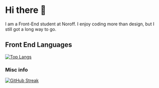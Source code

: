 # Hi there 👋

I am a Front-End student at Noroff.
I enjoy coding more than design, but I still got a long way to go.

## Front End Languages

[![Top Langs](https://github-readme-stats.vercel.app/api/top-langs/?username=StianPost&theme=radical&hide_border=true)](https://github.com/anuraghazra/github-readme-stats)

### Misc info

[![GitHub Streak](http://github-readme-streak-stats.herokuapp.com?user=StianPost&theme=dark&hide_border=true)](https://git.io/streak-stats)


<!--
**StianPost/StianPost** is a ✨ _special_ ✨ repository because its `README.md` (this file) appears on your GitHub profile.
![Javascript]()
Here are some ideas to get you started:

- 🔭 I’m currently working on ...
- 🌱 I’m currently learning ...
- 👯 I’m looking to collaborate on ...
- 🤔 I’m looking for help with ...
- 💬 Ask me about ...
- 📫 How to reach me: ...
- 😄 Pronouns: ...
- ⚡ Fun fact: ...
-->
